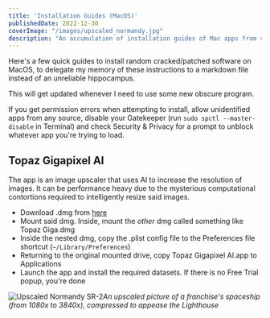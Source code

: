```yaml
---
title: 'Installation Guides (MacOS)'
publishedDate: 2022-12-30
coverImage: "/images/upscaled_normandy.jpg"
description: "An accumulation of installation guides of Mac apps from various personal app-related whims."
---
```


Here's a few quick guides to install random cracked/patched software on MacOS, to delegate my memory of these instructions to a markdown file instead of an unreliable hippocampus.

This will get updated whenever I need to use some new obscure program.

If you get permission errors when attempting to install, allow unidentified apps from any source, disable your Gatekeeper (run `sudo spctl --master-disable` in Terminal) and check Security & Privacy for a prompt to unblock whatever app you're trying to load.

## Topaz Gigapixel AI
The app is an image upscaler that uses AI to increase the resolution of images.  It can be performance heavy due to the mysterious computational contortions required to intelligently resize said images.

- Download .dmg from [here](https://www.123pan.com/s/l2tA-D0Y23)
- Mount said dmg.  Inside, mount the *other* dmg called something like Topaz Giga.dmg
- Inside the nested dmg, copy the .plist config file to the Preferences file shortcut (`~/Library/Preferences`)
- Returning to the original mounted drive, copy Topaz Gigapixel AI.app to Applications
- Launch the app and install the required datasets.  If there is no Free Trial popup, you're done

![Upscaled Normandy SR-2](/images/upscaled_normandy.jpg)*An upscaled picture of a franchise's spaceship (from 1080x to 3840x), compressed to appease the Lighthouse*